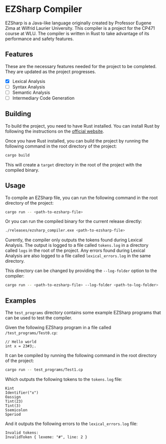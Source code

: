 # EZSharp Compiler
EZSharp is a Java-like language originally created by Professor Eugene Zima at Wilfrid Laurier University. This compiler is a project for the CP471 course at WLU. The compiler is written in Rust to take advantage of its performance and safety features.

## Features
These are the necessary features needed for the project to be completed. They are updated as the project progresses.

- [x] Lexical Analysis
- [ ] Syntax Analysis
- [ ] Semantic Analysis
- [ ] Intermediary Code Generation

## Building
To build the project, you need to have Rust installed. You can install Rust by following the instructions on the [official website](https://www.rust-lang.org/tools/install).

Once you have Rust installed, you can build the project by running the following command in the root directory of the project:
```bash
cargo build
```
This will create a `target` directory in the root of the project with the compiled binary.

## Usage
To compile an EZSharp file, you can run the following command in the root directory of the project:
```bash
cargo run -- <path-to-ezsharp-file>
```
Or you can run the compiled binary for the current release directly:
```bash
./releases/ezsharp_compiler.exe <path-to-ezsharp-file>
```

Curently, the compiler only outputs the tokens found during Lexical Analysis. The output is logged to a file called `tokens.log` in a directory called `logs` in the root of the project. Any errors found during Lexical Analysis are also logged to a file called `lexical_errors.log` in the same directory.

This directory can be changed by providing the `--log-folder` option to the compiler:
```bash
cargo run -- <path-to-ezsharp-file> --log-folder <path-to-log-folder>
```

## Examples
The `test_programs` directory contains some example EZSharp programs that can be used to test the compiler.

Given the following EZSharp program in a file called `/test_programs/Test0.cp`:
```
// Hello world
int x = 23#3;.
```

It can be compiled by running the following command in the root directory of the project:
```bash
cargo run -- test_programs/Test1.cp
```

Which outputs the following tokens to the `tokens.log` file:
```
Kint
Identifier("x")
Oassign
Tint(23)
Tint(3)
Ssemicolon
Speriod
```

And it outputs the following errors to the `lexical_errors.log` file:
```
Invalid tokens:
InvalidToken { lexeme: "#", line: 2 }
```
